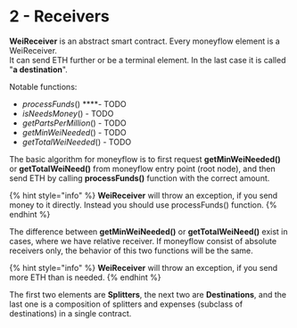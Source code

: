 # 2 - Receivers

**WeiReceiver** is an abstract smart contract. Every moneyflow element is a WeiReceiver.   
It can send ETH further or be a terminal element. In the last case it is called "**a destination**". 

Notable functions:

* _processFunds_\(\) ****- TODO
* _isNeedsMoney_\(\) - TODO
* _getPartsPerMillion_\(\) - TODO
* _getMinWeiNeeded_\(\) - TODO
* _getTotalWeiNeeded_\(\) - TODO

The basic algorithm for moneyflow is to first request **getMinWeiNeeded\(\)** or **getTotalWeiNeed\(\)** from moneyflow entry point \(root node\), and then send ETH by calling **processFunds\(\)** function with the correct amount.

{% hint style="info" %}
**WeiReceiver** will throw an exception, if you send money to it directly. Instead you should use  processFunds\(\) function.
{% endhint %}

The difference between **getMinWeiNeeded\(\)** or **getTotalWeiNeed\(\)** exist in cases, where we have relative receiver. If moneyflow consist of absolute receivers only, the behavior of this two functions will be the same.

{% hint style="info" %}
**WeiReceiver** will throw an exception, if you send more ETH than is needed. 
{% endhint %}

The first two elements are **Splitters**,  the next two are **Destinations**, and the last one is a composition of splitters and expenses \(subclass of destinations\) in a single contract.



